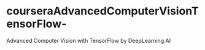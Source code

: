 # courseraAdvancedComputerVisionTensorFlow-
Advanced Computer Vision with TensorFlow by  DeepLearning.AI
